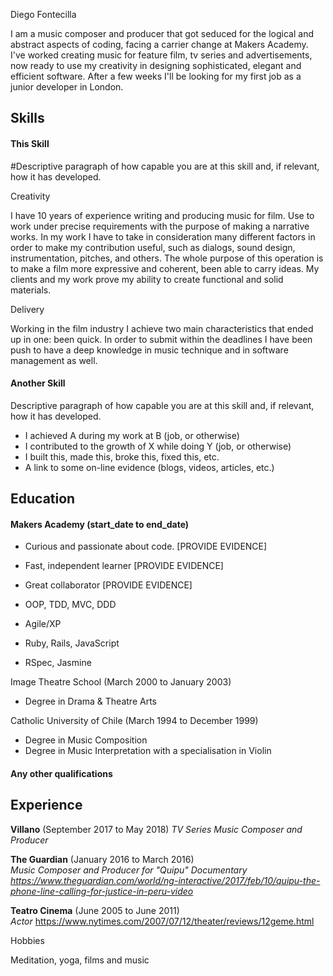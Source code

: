 Diego Fontecilla
<!--
A sentence about who and what you are. Then a sentence about what you've achieved. And then a sentence about what you're looking for: what you would ideally be doing, with whom and in what environment. -->

I am a music composer and producer that got seduced for the logical and abstract aspects
of coding, facing a carrier change at Makers Academy. I've worked creating music for
feature film, tv series and advertisements, now ready to use my creativity in designing
sophisticated, elegant and efficient software. After a few weeks I'll be looking for my first
job as a junior developer in London.

## Skills

#### This Skill

#Descriptive paragraph of how capable you are at this skill and, if relevant, how it has developed.
<!-- - Experience
- Achievements
- Evidence -->

Creativity

 I have 10 years of experience writing and producing music for film. Use to work under precise
 requirements with the purpose of making a narrative works.
 In my work I have to take in consideration many different factors in order to make my contribution
 useful, such as dialogs, sound design, instrumentation, pitches, and others. The whole purpose of this
 operation is to make a film more expressive and coherent, been able to carry ideas. My clients and my
 work prove my ability to create functional and solid materials.

 Delivery

Working in the film industry I achieve two main characteristics that ended up in one: been quick.
In order to submit within the deadlines I have been push to have a deep knowledge in music technique
and in software management as well.


#### Another Skill

Descriptive paragraph of how capable you are at this skill and, if relevant, how it has developed.

- I achieved A during my work at B (job, or otherwise)
- I contributed to the growth of X while doing Y (job, or otherwise)
- I built this, made this, broke this, fixed this, etc.
- A link to some on-line evidence (blogs, videos, articles, etc.)

## Education

#### Makers Academy (start_date to end_date)

- Curious and passionate about code. [PROVIDE EVIDENCE]
- Fast, independent learner [PROVIDE EVIDENCE]
- Great collaborator [PROVIDE EVIDENCE]

- OOP, TDD, MVC, DDD
- Agile/XP
- Ruby, Rails, JavaScript
- RSpec, Jasmine

<!-- #### Your University / College (start_date to end_date)
- Subject, any specialisms
- Grade
- Other cool stuff -->
Image Theatre School (March 2000 to January 2003)

* Degree in Drama & Theatre Arts

Catholic University of Chile (March 1994 to December 1999)

* Degree in Music Composition
* Degree in Music Interpretation with a specialisation in Violin



#### Any other qualifications

## Experience

**Villano** (September 2017 to May 2018)
*TV Series Music Composer and Producer*

**The Guardian** (January 2016 to March 2016)    
*Music Composer and Producer for "Quipu" Documentary*
*https://www.theguardian.com/world/ng-interactive/2017/feb/10/quipu-the-phone-line-calling-for-justice-in-peru-video*

**Teatro Cinema** (June 2005 to June 2011)   
*Actor*
https://www.nytimes.com/2007/07/12/theater/reviews/12geme.html  

Hobbies

Meditation, yoga, films and music
